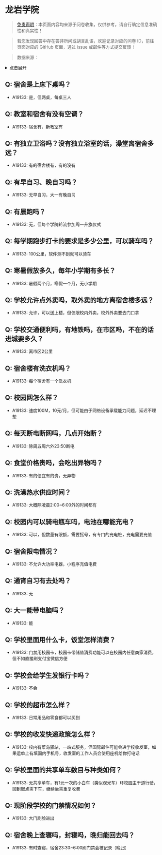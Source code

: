 # 龙岩学院

> [免责声明](https://colleges.chat/#_3)：本页面内容均来源于问卷收集，仅供参考，请自行确定信息准确性和真实性！

> 若您发现回答中存在答非所问或胡言乱语，欢迎记录对应的问卷 ID，前往页面对应的 GitHub 页面，通过 issue 或邮件等方式提交反馈！

> 数据来源：

<details><summary>点击展开</summary>
<ul>
<li>A19133: 匿名 (2023 年 06 月)</li>
</ul>
</details>

## Q: 宿舍是上床下桌吗？

- A19133: 是，但两桌，每桌三人

## Q: 教室和宿舍有没有空调？

- A19133: 宿舍有，新教室有

## Q: 有独立卫浴吗？没有独立浴室的话，澡堂离宿舍多远？

- A19133: 有的宿舍楼有，有的没有

## Q: 有早自习、晚自习吗？

- A19133: 无早自习，大一有晚自习

## Q: 有晨跑吗？

- A19133: 无，但每个学院轮流参加周一升旗仪式

## Q: 每学期跑步打卡的要求是多少公里，可以骑车吗？

- A19133: 100公里，软件测不到就可以骑车

## Q: 寒暑假放多久，每年小学期有多长？

- A19133: 暑假两个月，寒假一个月，无小学期

## Q: 学校允许点外卖吗，取外卖的地方离宿舍楼多远？

- A19133: 允许，可以送上楼，但仅限校内外卖，校外外卖要去门口拿

## Q: 学校交通便利吗，有地铁吗，在市区吗，不在的话进城要多久？

- A19133: 离市区2公里

## Q: 宿舍楼有洗衣机吗？

- A19133: 每个宿舍有一个洗衣机

## Q: 校园网怎么样？

- A19133: 速度100M，10元/月，但可能由于网络设备承载能力问题，延迟不理想

## Q: 每天断电断网吗，几点开始断？

- A19133: 除周五周六外23:50断电

## Q: 食堂价格贵吗，会吃出异物吗？

- A19133: 有的便宜有的贵，无异物

## Q: 洗澡热水供应时间？

- A19133: 大概除凌晨2:00\~6:00外的时间都有

## Q: 校园内可以骑电瓶车吗，电池在哪能充电？

- A19133: 可以，但数量有限额，需要摇号，有专门的充电桩，充电需要充值

## Q: 宿舍限电情况？

- A19133: 不允许大功率电器，小程序充值电费

## Q: 通宵自习有去处吗？

- A19133: 无

## Q: 大一能带电脑吗？

- A19133: 能

## Q: 学校里面用什么卡，饭堂怎样消费？

- A19133: 门禁用校园卡，校园卡带储值消费功能可以在校园内任意商家消费，但不如直接刷支付宝微信方便

## Q: 学校会给学生发银行卡吗？

- A19133: 不会

## Q: 学校的超市怎么样？

- A19133: 日常用品和零食都可以买到

## Q: 学校的收发快递政策怎么样？

- A19133: 校内有菜鸟驿站，一站式服务，但国际邮件可能会进学校收发室，如果运单上有填国内手机号，收发室的工作人员会使用座机给你打电话

## Q: 学校里面的共享单车数目与种类如何？

- A19133: 无共享单车，有1元一次的小白车（类似观光车）环校园主干道行驶，回到起点需下车，继续坐需重复收费

## Q: 现阶段学校的门禁情况如何？

- A19133: 大门刷脸进出

## Q: 宿舍晚上查寝吗，封寝吗，晚归能回去吗？

- A19133: 有时查寝，宿舍23:30\~6:00刷门禁会被记录（晚归）

